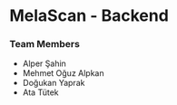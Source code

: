 # MelaScan - Backend

### Team Members

* Alper Şahin
* Mehmet Oğuz Alpkan
* Doğukan Yaprak
* Ata Tütek



